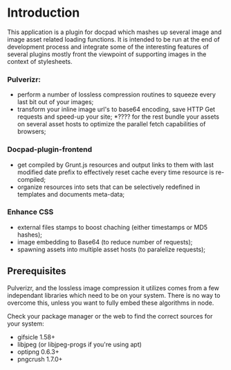 Introduction
============

This application is a plugin for docpad which mashes up several image and image
asset related loading functions. It is intended to be run at the end of development process and integrate some of the interesting features of several plugins mostly front
the viewpoint of supporting images in the context of stylesheets.

### Pulverizr:

* perform a number of lossless compression routines to squeeze every last bit out of your images;
* transform your inline image url's to base64 encoding, save HTTP Get requests and speed-up your site;
*???? for the rest bundle your assets on several asset hosts to optimize the parallel fetch capabilities of browsers;

### Docpad-plugin-frontend

* get compiled by Grunt.js resources and output links to them with last modified date prefix to effectively reset cache every time resource is re-compiled;
* organize resources into sets that can be selectively redefined in templates and documents meta-data;

### Enhance CSS

* external files stamps to boost chaching (either timestamps or MD5 hashes);
* image embedding to Base64 (to reduce number of requests);
* spawning assets into multiple asset hosts (to paralelize requests);




Prerequisites
-------------

Pulverizr, and the lossless image compression it utilizes comes from a few
independant libraries which need to be on your system. There is no way to overcome
this, unless you want to fully embed these algorithms in node.

Check your package manager or the web to find the correct sources for your system:

+ gifsicle 1.58+
+ libjpeg (or libjpeg-progs if you're using apt)
+ optipng 0.6.3+
+ pngcrush 1.7.0+

